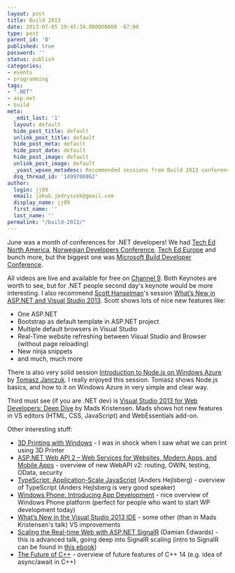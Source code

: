```yaml
---
layout: post
title: Build 2013
date: 2013-07-05 19:45:34.000000000 -07:00
type: post
parent_id: '0'
published: true
password: ''
status: publish
categories:
- events
- programming
tags:
- ".NET"
- asp.net
- build
meta:
  _edit_last: '1'
  layout: default
  hide_post_title: default
  unlink_post_title: default
  hide_post_meta: default
  hide_post_date: default
  hide_post_image: default
  unlink_post_image: default
  _yoast_wpseo_metadesc: Recommended sessions from Build 2013 conference
  dsq_thread_id: '1499700862'
author:
  login: jj09
  email: jakub.jedryszek@gmail.com
  display_name: jj09
  first_name: ''
  last_name: ''
permalink: "/build-2013/"
---
```

<p>June was a month of conferences for .NET developers! We had <a href="http://channel9.msdn.com/Events/TechEd/NorthAmerica/2013">Tech Ed North America</a>, <a href="http://www.ndcoslo.com/">Norwegian Developers Conference</a>, <a href="http://channel9.msdn.com/Events/TechEd/Europe/2013">Tech Ed Europe</a> and bunch more, but the biggest one was <a href="http://www.buildwindows.com/">Microsoft Build Developer Conference</a>.</p>
<p>All videos are live and available for free on <a href="channel9.msdn.com/Events/Build/2013">Channel 9</a>. Both Keynotes are worth to see, but for .NET people second day's keynote would be more interesting. I also recommend <a href="http://www.hanselman.com/">Scott Hanselman</a>'s session <a href="http://channel9.msdn.com/Events/Build/2013/2-546">What’s New in ASP.NET and Visual Studio 2013</a>. Scott shows lots of nice new features like:</p>
<ul>
<li>One ASP.NET</li>
<li>Bootstrap as default template in ASP.NET project</li>
<li>Multiple default browsers in Visual Studio</li>
<li>Real-Time website refreshing between Visual Studio and Browser (without page reloading)</li>
<li>New ninja snippets</li>
<li>and much, much more</li>
</ul>
<p>There is also very solid session <a href="http://channel9.msdn.com/Events/Build/2013/2-509">Introduction to Node.js on Windows Azure</a> by <a href="http://tomasz.janczuk.org/">Tomasz Janczuk</a>. I really enjoyed this session. Tomasz shows Node.js basics, and how to it on Windows Azure in very simple and clear way.</p>
<p>Third must see (if you are .NET dev) is <a href="http://channel9.msdn.com/Events/Build/2013/3-503">Visual Studio 2013 for Web Developers: Deep Dive</a> by Mads Kristensen. Mads shows hot new features in VS editors (HTML, CSS, JavaScript) and WebEssentials add-on.</p>
<p>Other interesting stuff: </p>
<ul>
<li><a href="http://channel9.msdn.com/Events/Build/2013/3-9027">3D Printing with Windows</a> - I was in shock when I saw what we can print using 3D Printer</li>
<li><a href="http://channel9.msdn.com/Events/Build/2013/3-504">ASP.NET Web API 2 – Web Services for Websites, Modern Apps, and Mobile Apps</a> - overview of new WebAPI v2: routing, OWIN, testing, OData, security</li>
<li><a href="http://channel9.msdn.com/Events/Build/2013/3-314">TypeScript: Application-Scale JavaScript</a> (Anders Hejlsberg) - overview of TypeScript (Anders Hejlsberg is very good speaker)</li>
<li><a href="http://channel9.msdn.com/Events/Build/2013/2-201">Windows Phone: Introducing App Development</a> - nice overview of Windows Phone platform (perfect for people who want to start WP development today) </li>
<li><a href="http://channel9.msdn.com/Events/Build/2013/3-339">What’s New in the Visual Studio 2013 IDE</a> - some other (than in Mads Kristensen's talk) VS improvements</li>
<li><a href="http://channel9.msdn.com/Events/Build/2013/3-502">Scaling the Real-time Web with ASP.NET SignalR</a> (Damian Edwards) - this is advanced talk, going deep into SignalR scaling (intro to SignalR can be found in <a href="http://www.campusmvp.net/signalr-ebook">this ebook</a>)</li>
<li><a href="http://channel9.msdn.com/Events/Build/2013/2-306">The Future of C++</a> - overview of future features of C++ 14 (e.g. idea of async/await in C++)</li>
</ul>
